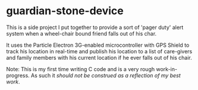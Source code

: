 # guardian-stone-device

This is a side project I put together to provide a sort of 'pager duty' alert system when a wheel-chair bound friend falls out of his char.

It uses the Particle Electron 3G-enabled microcontroller with GPS Shield to track his location in real-time and publish his location to a list of care-givers and family members with his current location if he ever falls out of his chair.

Note: 
This is my first time writing C code and is a very rough work-in-progress. As such it *should not be construed as a reflection of my best work*.
